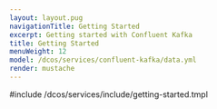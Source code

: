 ```yaml
---
layout: layout.pug
navigationTitle: Getting Started 
excerpt: Getting started with Confluent Kafka
title: Getting Started
menuWeight: 12
model: /dcos/services/confluent-kafka/data.yml
render: mustache
---
```


#include /dcos/services/include/getting-started.tmpl
